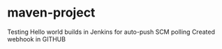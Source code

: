 # maven-project

Testing Hello world builds in Jenkins for auto-push SCM polling
Created webhook in GITHUB 
